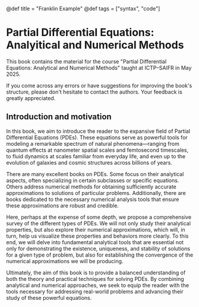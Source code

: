 @def title = "Franklin Example"
@def tags = ["syntax", "code"]

# Partial Differential Equations: Analyitical and Numerical Methods

This book contains the material for the course "Partial Differential Equations: Analytical and Numerical Methods" taught at ICTP–SAIFR in May 2025.

If you come across any errors or have suggestions for improving the book's structure, please don't hesitate to contact the authors. Your feedback is greatly appreciated.

## Introduction and motivation

In this book, we aim to introduce the reader to the expansive field of Partial Differential Equations (PDEs). These equations serve as powerful tools for modeling a remarkable spectrum of natural phenomena—ranging from quantum effects at nanometer spatial scales and femtosecond timescales, to fluid dynamics at scales familiar from everyday life, and even up to the evolution of galaxies and cosmic structures across billions of years.

There are many excellent books on PDEs. Some focus on their analytical aspects, often specializing in certain subclasses or specific equations. Others address numerical methods for obtaining sufficiently accurate approximations to solutions of particular problems. Additionally, there are books dedicated to the necessary numerical analysis tools that ensure these approximations are robust and credible.

Here, perhaps at the expense of some depth, we propose a comprehensive survey of the different types of PDEs. We will not only study their analytical properties, but also explore their numerical approximations, which will, in turn, help us visualize these properties and behaviors more clearly. To this end, we will delve into fundamental analytical tools that are essential not only for demonstrating the existence, uniqueness, and stability of solutions for a given type of problem, but also for establishing the convergence of the numerical approximations we will be producing.

Ultimately, the aim of this book is to provide a balanced understanding of both the theory and practical techniques for solving PDEs. By combining analytical and numerical approaches, we seek to equip the reader with the tools necessary for addressing real-world problems and advancing their study of these powerful equations.
